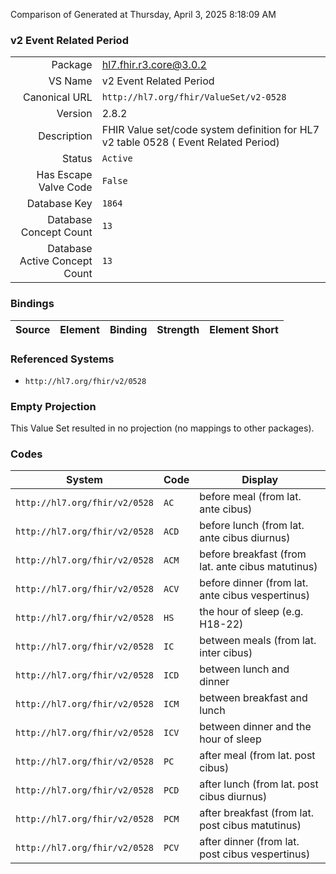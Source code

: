 Comparison of 
Generated at Thursday, April 3, 2025 8:18:09 AM

### v2 Event Related Period

|      |     |
| ---: | --- |
| Package | hl7.fhir.r3.core@3.0.2 |
| VS Name | v2 Event Related Period |
| Canonical URL | `http://hl7.org/fhir/ValueSet/v2-0528` |
| Version | 2.8.2 |
| Description | FHIR Value set/code system definition for HL7 v2 table 0528 ( Event Related Period) |
| Status | `Active` |
| Has Escape Valve Code | `False` |
| Database Key | `1864` |
| Database Concept Count | `13` |
| Database Active Concept Count | `13` |
### Bindings

| Source | Element | Binding | Strength | Element Short |
| ------ | ------- | ------- | -------- | ------------- |

### Referenced Systems

* `http://hl7.org/fhir/v2/0528`
### Empty Projection

This Value Set resulted in no projection (no mappings to other packages).

### Codes

| System | Code | Display |
| ------ | ---- | ------- |
| `http://hl7.org/fhir/v2/0528` | `AC` | before meal (from lat. ante cibus) |
| `http://hl7.org/fhir/v2/0528` | `ACD` | before lunch (from lat. ante cibus diurnus) |
| `http://hl7.org/fhir/v2/0528` | `ACM` | before breakfast (from lat. ante cibus matutinus) |
| `http://hl7.org/fhir/v2/0528` | `ACV` | before dinner (from lat. ante cibus vespertinus) |
| `http://hl7.org/fhir/v2/0528` | `HS` | the hour of sleep (e.g. H18-22) |
| `http://hl7.org/fhir/v2/0528` | `IC` | between meals (from lat. inter cibus) |
| `http://hl7.org/fhir/v2/0528` | `ICD` | between lunch and dinner |
| `http://hl7.org/fhir/v2/0528` | `ICM` | between breakfast and lunch |
| `http://hl7.org/fhir/v2/0528` | `ICV` | between dinner and the hour of sleep |
| `http://hl7.org/fhir/v2/0528` | `PC` | after meal (from lat. post cibus) |
| `http://hl7.org/fhir/v2/0528` | `PCD` | after lunch (from lat. post cibus diurnus) |
| `http://hl7.org/fhir/v2/0528` | `PCM` | after breakfast (from lat. post cibus matutinus) |
| `http://hl7.org/fhir/v2/0528` | `PCV` | after dinner (from lat. post cibus vespertinus) |
